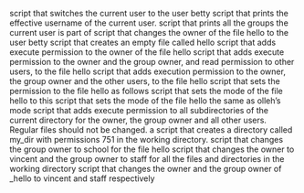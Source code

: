 script that switches the current user to the user betty
script that prints the effective username of the current user.
script that prints all the groups the current user is part of
script that changes the owner of the file hello to the user betty
script that creates an empty file called hello
script that adds execute permission to the owner of the file hello
script that adds execute permission to the owner and the group owner, and read permission to other users, to the file hello
script that adds execution permission to the owner, the group owner and the other users, to the file hello
script that sets the permission to the file hello as follows
script that sets the mode of the file hello to this
script that sets the mode of the file hello the same as olleh’s mode
 script that adds execute permission to all subdirectories of the current directory for the owner, the group owner and all other users. Regular files should not be changed.
a script that creates a directory called my_dir with permissions 751 in the working directory.
script that changes the group owner to school for the file hello
script that changes the owner to vincent and the group owner to staff for all the files and directories in the working directory
script that changes the owner and the group owner of _hello to vincent and staff respectively
